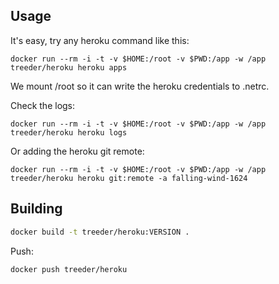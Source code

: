 

## Usage

It's easy, try any heroku command like this:

```
docker run --rm -i -t -v $HOME:/root -v $PWD:/app -w /app treeder/heroku heroku apps
```

We mount /root so it can write the heroku credentials to .netrc.

Check the logs:

```
docker run --rm -i -t -v $HOME:/root -v $PWD:/app -w /app treeder/heroku heroku logs
```

Or adding the heroku git remote:

```
docker run --rm -i -t -v $HOME:/root -v $PWD:/app -w /app treeder/heroku heroku git:remote -a falling-wind-1624
```

## Building

```sh
docker build -t treeder/heroku:VERSION .
```

Push:

```sh
docker push treeder/heroku
```
